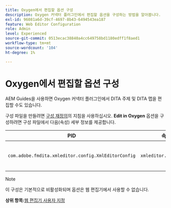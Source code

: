 ```yaml
---
title: Oxygen에서 편집할 옵션 구성
description: Oxygen 커넥터 플러그인에서 편집할 옵션을 구성하는 방법을 알아봅니다.
exl-id: 96081a6d-39cf-4697-8b43-6494543ea187
feature: Web Editor Configuration
role: Admin
level: Experienced
source-git-commit: 0513ecac38840a4cc649758bd1180edff1f8aed1
workflow-type: tm+mt
source-wordcount: '104'
ht-degree: 1%

---
```


# Oxygen에서 편집할 옵션 구성

AEM Guides을 사용하면 Oxygen 커넥터 플러그인에서 DITA 주제 및 DITA 맵을 편집할 수도 있습니다.

구성 파일을 만들려면 [구성 재정의](download-install-additional-config-override.md#)의 지침을 사용하십시오. **Edit in Oxygen** 옵션을 구성하려면 구성 파일에서 다음(속성) 세부 정보를 제공합니다.



| PID | 속성 키 | 속성 값 |
|---|------------|--------------|
| `com.adobe.fmdita.xmleditor.config.XmlEditorConfig` | `xmleditor.editinoxygen` | 부울 \(true/false\). **기본값**: false |

>[!NOTE]
>
> 이 구성은 기본적으로 비활성화되며 옵션은 웹 편집기에서 사용할 수 없습니다.

**상위 항목:**[&#x200B;웹 편집기 사용자 지정](conf-web-editor.md)
